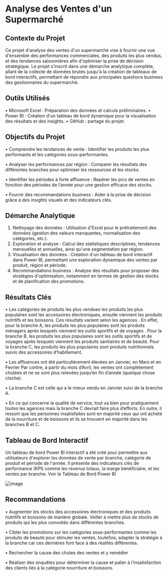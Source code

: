 # Analyse des Ventes d'un Supermarché 

## Contexte du Projet
Ce projet d'analyse des ventes d'un supermarché vise à fournir une vue d'ensemble des performances commerciales, des produits les plus vendus, et des tendances saisonnières afin d'optimiser la prise de décision stratégique. Le projet s'inscrit dans une démarche analytique complète, allant de la collecte de données brutes jusqu'à la création de tableaux de bord interactifs, permettant de répondre aux principales questions business des gestionnaires du supermarché.

## Outils Utilisés
•	Microsoft Excel : Préparation des données et calculs préliminaires.
•	Power BI : Création d'un tableau de bord dynamique pour la visualisation des résultats et des insights.
•	GitHub : partage du projet.

## Objectifs du Projet
•	Comprendre les tendances de vente : Identifier les produits les plus performants et les catégories sous-performantes.

•	Analyser les performances par région : Comparer les résultats des différentes branches pour optimiser les ressources et les stocks.

•	Identifier les périodes à forte affluence : Repérer les pics de ventes en fonction des périodes de l’année pour une gestion efficace des stocks.

•	Fournir des recommandations business : Aider à la prise de décision grâce à des insights visuels et des indicateurs clés.

## Démarche Analytique
1.	Nettoyage des données : Utilisation d'Excel pour le prétraitement des données (gestion des valeurs manquantes, normalisation des catégories, etc.).
2.	Exploration et analyse : Calcul des statistiques descriptives, tendances mensuelles et annuelles, ainsi qu'une segmentation par région.
3.	Visualisation des données : Création d'un tableau de bord interactif dans Power BI, permettant une exploration dynamique des ventes par produit, région et période.
4.	Recommandations business : Analyse des résultats pour proposer des stratégies d'optimisation, notamment en termes de gestion des stocks et de planification des promotions.

## Résultats Clés
•	Les catégories de produits les plus vendues les produits les plus populaires sont les accessoires électroniques, ensuite viennent les produits nutritifs et les boissons. Ces résultats varient selon les agences .
En effet, pour la branche A, les produits les plus populaires sont les produits ménagers après lesquels viennent les outils sportifs et de voyages .
Pour la branche B, les produits les plus populaires sont les outils sportifs et de voyages après lesquels viennent les produits sanitaires et de beauté.
Pour la branche C, les produits les plus populaires sont produits nutritionnels suivis des accessoires d’habillement.

•	Les affluences ont été particulièrement élevées en Janvier, en Mars et en Fevrier Par contre, à partir du mois d’Avril, les ventes ont complètement chutées et ne se sont plus relevées jusqu’en fin d’année (quelque chose cloche).

•	La branche C est celle qui a le mieux vendu en Janvier suivi de la branche A.

•	En ce qui concerne la qualité de service, tout va bien pour pratiquement toutes les agences mais la branche C devrait faire plus d’efforts. En outre, il ressort que les personnes insatisfaites sont en majorité ceux qui ont acheté de la nourriture et de boissons et ils se trouvent en majorité dans les branches B et C. 

## Tableau de Bord Interactif
Un tableau de bord Power BI interactif a été créé pour permettre aux utilisateurs d'explorer les données de vente par branche, catégorie de produit et période de l'année. Il présente des indicateurs clés de performance (KPI) comme les revenus totaux, la marge bénéficiaire, et les ventes par branche.
Voir le Tableau de Bord Power BI

![image](https://github.com/user-attachments/assets/71609959-ef8c-40d7-9776-309311b53771)


## Recommandations
•	Augmenter les stocks des accessoires électroniques et des produits nutritifs et boissons de manière globale. Veiller à mettre plus de stocks de produits qui les plus convoités dans différentes branches.

•	Cibler les promotions sur les catégories sous-performantes comme les produits de beauté pour stimuler les ventes, toutefois, adapter la stratégie à la branche  car ces dernières font face à des réalités différentes.

•	Rechercher la cause des chutes des ventes et y remédier

•	Réaliser des enquêtes pour déterminer la cause et palier à l’insatisfaction des clients liés à la catégorie nourriture et boissons.
